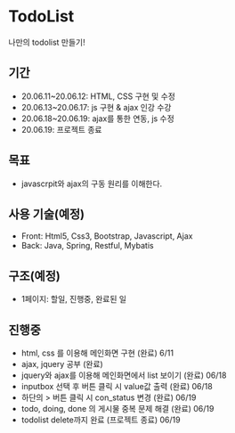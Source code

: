 # TodoList
나만의 todolist 만들기!

## 기간
- 20.06.11~20.06.12: HTML, CSS 구현 및 수정
- 20.06.13~20.06.17: js 구현 & ajax 인강 수강
- 20.06.18~20.06.19: ajax를 통한 연동, js 수정
- 20.06.19: 프로젝트 종료

## 목표
- javascrpit와 ajax의 구동 원리를 이해한다.

## 사용 기술(예정)
- Front: Html5, Css3, Bootstrap, Javascript, Ajax
- Back: Java, Spring, Restful, Mybatis

## 구조(예정)
- 1페이지: 할일, 진행중, 완료된 일

## 진행중
- html, css 를 이용해 메인화면 구현 (완료) 6/11
- ajax, jquery 공부 (완료)
- jquery와 ajax를 이용해 메인화면에서 list 보이기 (완료) 06/18
- inputbox 선택 후 버튼 클릭 시 value값 출력 (완료) 06/18
- 하단의 > 버튼 클릭 시 con_status 변경 (완료) 06/19
- todo, doing, done 의 게시물 중복 문제 해결 (완료) 06/19
- todolist delete까지 완료 (프로젝트 종료) 06/19
